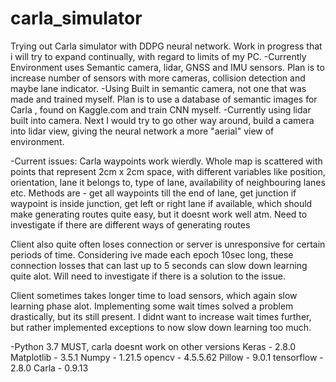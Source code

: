 # carla_simulator
Trying out Carla simulator with DDPG neural network. Work in progress that i will try to expand continually, with regard to limits of my PC. 
-Currently Environment uses Semantic camera, lidar, GNSS and IMU sensors. Plan is to increase number of sensors with more cameras, collision detection and maybe lane indicator.
-Using Built in semantic camera, not one that was made and trained myself. Plan is to use a database of semantic images for Carla , found on Kaggle.com and train CNN myself.
-Currently using lidar built into camera. Next I would try to go other way around, build a camera into lidar view, giving the neural network a more "aerial" view of environment.

-Current issues:
Carla waypoints work wierdly. Whole map is scattered with points that represent 2cm x 2cm space, with different variables like position, orientation,
lane it belongs to, type of lane, availability of neighbouring lanes etc. Methods are - get all waypoints till the end of lane, get junction if waypoint is inside junction, get
left or right lane if available, which should make generating routes quite easy, but it doesnt work well atm. Need to investigate if there are different ways of generating routes

Client also quite often loses connection or server is unresponsive for certain periods of time. Considering ive made each epoch 10sec long, these connection losses that can last up 
to 5 seconds can slow down learning quite alot. Will need to investigate if there is a solution to the issue.

Client sometimes takes longer time to load sensors, which again slow learning phase alot. Implementing some wait times solved a problem drastically, but its still present. I didnt
want to increase wait times further, but rather implemented exceptions to now slow down learning too much.


-Python 3.7 MUST, carla doesnt work on other versions
Keras - 2.8.0
Matplotlib - 3.5.1
Numpy - 1.21.5
opencv - 4.5.5.62
Pillow - 9.0.1
tensorflow - 2.8.0
Carla - 0.9.13
